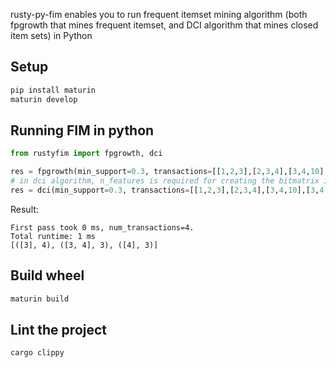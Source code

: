 rusty-py-fim enables you to run frequent itemset mining algorithm (both fpgrowth that mines frequent itemset, and DCI algorithm that mines closed item sets) in Python

## Setup

```bash
pip install maturin
maturin develop
```

## Running FIM in python

```py
from rustyfim import fpgrowth, dci

res = fpgrowth(min_support=0.3, transactions=[[1,2,3],[2,3,4],[3,4,10],[3,4,20]])
# in dci algorithm, n_features is required for creating the bitmatrix in the first place
res = dci(min_support=0.3, transactions=[[1,2,3],[2,3,4],[3,4,10],[3,4,20]], n_features=21)
```

Result:

```
First pass took 0 ms, num_transactions=4.
Total runtime: 1 ms
[([3], 4), ([3, 4], 3), ([4], 3)]
```

## Build wheel

```bash
maturin build
```

## Lint the project
```
cargo clippy
```
